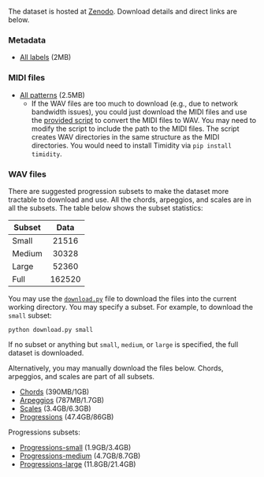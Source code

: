 The dataset is hosted at [Zenodo](https://zenodo.org/record/7192653). Download details and direct links are below.

### Metadata
* [All labels](https://zenodo.org/record/7192653/files/metadata.tar.gz?download=1) (2MB)

### MIDI files
* [All patterns](https://zenodo.org/record/7192653/files/midi.tar.gz?download=1) (2.5MB)
  * If the WAV files are too much to download (e.g., due to network bandwidth issues), you could just download the MIDI files and use the [provided script](convertMidiToWav.py) to convert the MIDI files to WAV. You may need to modify the script to include the path to the MIDI files. The script creates WAV directories in the same structure as the MIDI directories. You would need to install Timidity via `pip install timidity`.

### WAV files

There are suggested progression subsets to make the dataset more tractable to download and use. All the chords, arpeggios, and scales are in all the subsets. The table below shows the subset statistics:

| Subset        | Data | 
| ------------- |:-------------:| 
| Small      | 21516 | 
| Medium     | 30328      |
| Large | 52360 |
| Full | 162520 |

You may use the [`download.py`](download.py) file to download the files into the current working directory. You may specify a subset. For example, to download the `small` subset:

```
python download.py small
```

If no subset or anything but `small`, `medium`, or `large` is specified, the full dataset is downloaded.

Alternatively, you may manually download the files below. Chords, arpeggios, and scales are part of all subsets. 

* [Chords](https://zenodo.org/record/7192653/files/chords.tar.gz?download=1) (390MB/1GB)
* [Arpeggios](https://zenodo.org/record/7192653/files/arpeggios.tar.gz?download=1) (787MB/1.7GB)
* [Scales](https://zenodo.org/record/7192653/files/scales.tar.gz?download=1) (3.4GB/6.3GB)
* [Progressions](https://zenodo.org/record/7192653/files/progressions.tar.gz?download=1) (47.4GB/86GB)

Progressions subsets:
* [Progressions-small](https://zenodo.org/record/7192653/files/progressions-small.tar.gz?download=1) (1.9GB/3.4GB)
* [Progressions-medium](https://zenodo.org/record/7192653/files/progressions-medium.tar.gz?download=1) (4.7GB/8.7GB)
* [Progressions-large](https://zenodo.org/record/7192653/files/progressions-large.tar.gz?download=1) (11.8GB/21.4GB)
